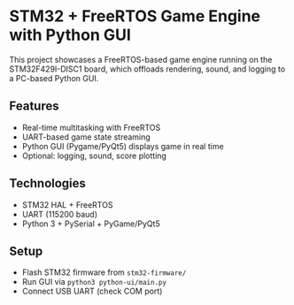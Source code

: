 # STM32 + FreeRTOS Game Engine with Python GUI

This project showcases a FreeRTOS-based game engine running on the STM32F429I-DISC1 board, which offloads rendering, sound, and logging to a PC-based Python GUI.

## Features

- Real-time multitasking with FreeRTOS
- UART-based game state streaming
- Python GUI (Pygame/PyQt5) displays game in real time
- Optional: logging, sound, score plotting

## Technologies

- STM32 HAL + FreeRTOS
- UART (115200 baud)
- Python 3 + PySerial + PyGame/PyQt5

## Setup

- Flash STM32 firmware from `stm32-firmware/`
- Run GUI via `python3 python-ui/main.py`
- Connect USB UART (check COM port)
